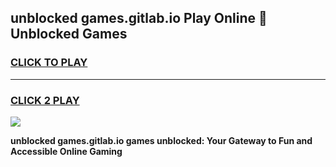 
## unblocked games.gitlab.io Play Online 👋 Unblocked Games
<h3>
<a href="https://premium.freeplayer.one?title=unblocked_games.gitlab.io&ref=19F">CLICK TO PLAY</a></h3>
<hr>

<h3>
<a href="https://premium.freeplayer.one?title=unblocked_games.gitlab.io&ref=19F">CLICK 2 PLAY</a>
  
</h3>

<a href="https://premium.freeplayer.one?title=unblocked_games.gitlab.io&ref=19F"><img src="https://clearcache.store/games.png"></a>


**unblocked games.gitlab.io games unblocked: Your Gateway to Fun and Accessible Online Gaming**
